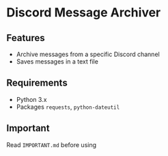 # Discord Message Archiver

## Features
- Archive messages from a specific Discord channel 
- Saves messages in a text file

## Requirements
- Python 3.x
- Packages `requests`, `python-dateutil`

## Important
Read `IMPORTANT.md` before using
